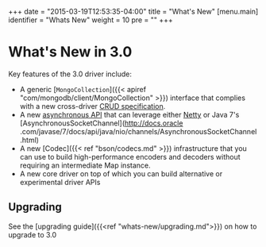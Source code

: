 +++
date = "2015-03-19T12:53:35-04:00"
title = "What's New"
[menu.main]
  identifier = "Whats New"
  weight = 10
  pre = "<i class='fa fa-cog'></i>"
+++

# What's New in 3.0

Key features of the 3.0 driver include:

- A generic [`MongoCollection`]({{< apiref "com/mongodb/client/MongoCollection" >}}) interface that complies with a new cross-driver 
[CRUD specification](https://github.com/mongodb/specifications/blob/master/source/crud/crud.rst).
- A new [asynchronous API](https://github.com/mongodb/mongo-java-driver/tree/master/driver-async) that can leverage either 
[Netty](http://netty.io/) or Java 7's 
[AsynchronousSocketChannel](http://docs.oracle .com/javase/7/docs/api/java/nio/channels/AsynchronousSocketChannel.html)
- A new [Codec]({{< ref "bson/codecs.md" >}}) infrastructure that you can use to build high-performance
 encoders and decoders without requiring an intermediate Map instance.
- A new core driver on top of which you can build alternative or experimental driver APIs

## Upgrading

See the [upgrading guide]({{<ref "whats-new/upgrading.md">}}) on how to upgrade to 3.0
